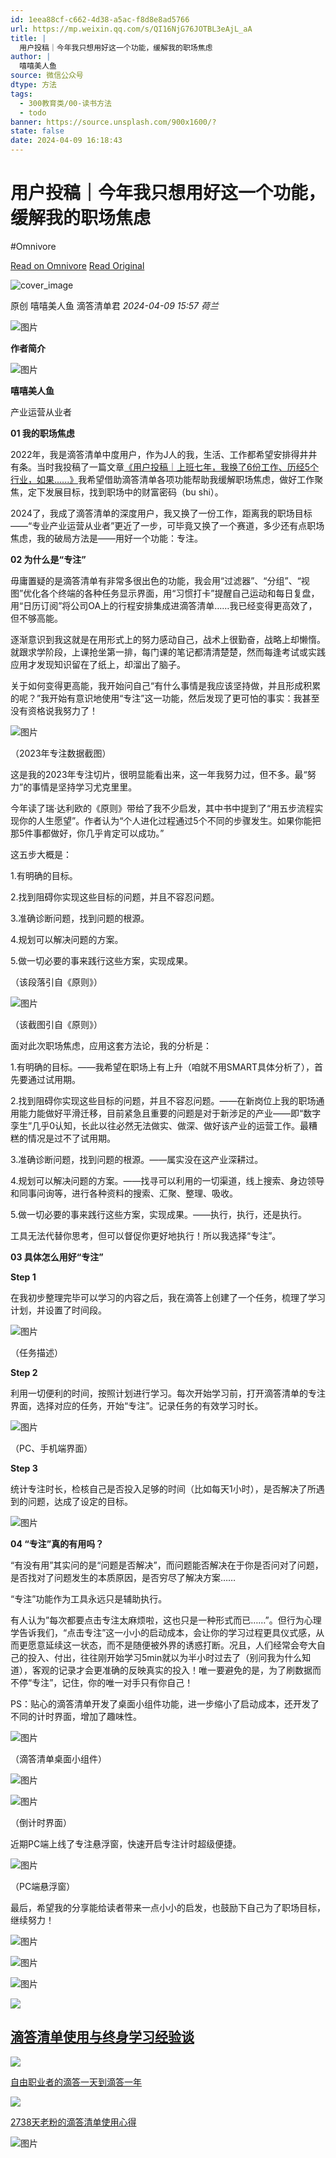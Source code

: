 ```yaml
---
id: 1eea88cf-c662-4d38-a5ac-f8d8e8ad5766
url: https://mp.weixin.qq.com/s/QI16NjG76JOTBL3eAjL_aA
title: |
  用户投稿｜今年我只想用好这一个功能，缓解我的职场焦虑
author: |
  嘻嘻美人鱼
source: 微信公众号
dtype: 方法
tags:
  - 300教育类/00-读书方法
  - todo
banner: https://source.unsplash.com/900x1600/?
state: false
date: 2024-04-09 16:18:43
---
```



# 用户投稿｜今年我只想用好这一个功能，缓解我的职场焦虑
#Omnivore

[Read on Omnivore](https://omnivore.app/me/https-mp-weixin-qq-com-s-qi-16-nj-g-76-jotbl-3-e-aj-l-a-a-18ec1f00b35)
[Read Original](https://mp.weixin.qq.com/s/QI16NjG76JOTBL3eAjL_aA)

![cover_image](https://proxy-prod.omnivore-image-cache.app/0x0,sMdKhjz-MyVSR1ghFJPk2Mg4wsVWTMWlBkuEW7A59s4E/https://mmbiz.qpic.cn/sz_mmbiz_jpg/sQ3SUeibxTNRrbDibV2J4UL6GB9L7nYlnhAkIL9AAQA8xArXn2pu6jzPVyfI6nHORLgQZ2jqlxdaS2l1geItVCJA/0?wx_fmt=jpeg) 

原创  嘻嘻美人鱼  滴答清单君 _2024-04-09 15:57_ _荷兰_ 

![图片](https://proxy-prod.omnivore-image-cache.app/0x0,s62PdWpdVSYpRvde5MlVb5VtlzhIL5vfqVE7_mCjCv58/https://mmbiz.qpic.cn/mmbiz_gif/sQ3SUeibxTNTdXicGn1mr9QJooHiaqgGPw4826jgPCLfRWUMibcMKk0MVM7MEZSYic4BdKbzudKT33kohFGwZNicGEJg/640?wx_fmt=gif&wxfrom=5&wx_lazy=1&tp=webp)

**作者简介**  

![图片](https://proxy-prod.omnivore-image-cache.app/0x0,smfSpa04nu1zL1KIrE4seH8t95MMxucspKIrp8J8POts/https://mmbiz.qpic.cn/sz_mmbiz_jpg/sQ3SUeibxTNRrbDibV2J4UL6GB9L7nYlnhmlvLlJHJGag6eGHc6jQZ6e3SYPjK7U8U7ia2QD53cYOnTdWsQ8sf4iaQ/640?wx_fmt=jpeg&from=appmsg "WechatIMG290.jpeg")

**嘻嘻美人鱼**

产业运营从业者

**01 我的职场焦虑**

2022年，我是滴答清单中度用户，作为J人的我，生活、工作都希望安排得井井有条。当时我投稿了一篇文章[《用户投稿｜上班七年，我换了6份工作、历经5个行业，如果......》](http://mp.weixin.qq.com/s?%5F%5Fbiz=MzAwNzQ5NDYxNA==&mid=2649919942&idx=1&sn=40e5946ab270bbf336fc389774fe248e&chksm=837b7f7fb40cf6698c5510b4c1cd99add27af9ba6a0e147219eccc81a369adf2364f37f35824&scene=21#wechat%5Fredirect)我希望借助滴答清单各项功能帮助我缓解职场焦虑，做好工作聚焦，定下发展目标，找到职场中的财富密码（bu shi）。

2024了，我成了滴答清单的深度用户，我又换了一份工作，距离我的职场目标——“专业产业运营从业者”更近了一步，可毕竟又换了一个赛道，多少还有点职场焦虑，我的破局方法是——用好一个功能：专注。

**02 为什么是“专注”**

毋庸置疑的是滴答清单有非常多很出色的功能，我会用“过滤器”、“分组”、“视图”优化各个终端的各种任务显示界面，用“习惯打卡”提醒自己运动和每日复盘，用“日历订阅”将公司OA上的行程安排集成进滴答清单……我已经变得更高效了，但不够高能。

逐渐意识到我这就是在用形式上的努力感动自己，战术上很勤奋，战略上却懒惰。就跟求学阶段，上课抢坐第一排，每门课的笔记都清清楚楚，然而每逢考试或实践应用才发现知识留在了纸上，却溜出了脑子。

关于如何变得更高能，我开始问自己“有什么事情是我应该坚持做，并且形成积累的呢？”我开始有意识地使用“专注”这一功能，然后发现了更可怕的事实：我甚至没有资格说我努力了！

![图片](https://proxy-prod.omnivore-image-cache.app/0x0,s7wOOelUtAt1i12JYXxuX3clGlH9HxncMXPEUl3T0pQY/https://mmbiz.qpic.cn/sz_mmbiz_png/sQ3SUeibxTNRrbDibV2J4UL6GB9L7nYlnhlyVMJNfrqQdzlXzEDC8H3FjPkLz52yV3Vu1hH6GyeFxFtHQDQM6h8g/640?wx_fmt=png&from=appmsg)

（2023年专注数据截图）

这是我的2023年专注切片，很明显能看出来，这一年我努力过，但不多。最“努力”的事情是坚持学习尤克里里。

今年读了瑞·达利欧的《原则》带给了我不少启发，其中书中提到了“用五步流程实现你的人生愿望”。作者认为“个人进化过程通过5个不同的步骤发生。如果你能把那5件事都做好，你几乎肯定可以成功。”

这五步大概是：

1.有明确的目标。

2.找到阻碍你实现这些目标的问题，并且不容忍问题。

3.准确诊断问题，找到问题的根源。

4.规划可以解决问题的方案。

5.做一切必要的事来践行这些方案，实现成果。

（该段落引自《原则》）

![图片](https://proxy-prod.omnivore-image-cache.app/0x0,spG7K-OMuVnS6FTeG_J0EJKhPjr1DnMBizOsG-g64lk0/https://mmbiz.qpic.cn/sz_mmbiz_png/sQ3SUeibxTNRrbDibV2J4UL6GB9L7nYlnhErQYIPicAPGB5KIicKqiaqfjL1fUauBdoeIN9aP6TtxEgQPmPp7IZB1NQ/640?wx_fmt=png&from=appmsg)

（该截图引自《原则》）

面对此次职场焦虑，应用这套方法论，我的分析是：

1.有明确的目标。——我希望在职场上有上升（咱就不用SMART具体分析了），首先要通过试用期。

2.找到阻碍你实现这些目标的问题，并且不容忍问题。——在新岗位上我的职场通用能力能做好平滑迁移，目前紧急且重要的问题是对于新涉足的产业——即“数字孪生”几乎0认知，长此以往必然无法做实、做深、做好该产业的运营工作。最糟糕的情况是过不了试用期。

3.准确诊断问题，找到问题的根源。——属实没在这产业深耕过。

4.规划可以解决问题的方案。——找寻可以利用的一切渠道，线上搜索、身边领导和同事问询等，进行各种资料的搜索、汇聚、整理、吸收。

5.做一切必要的事来践行这些方案，实现成果。——执行，执行，还是执行。

工具无法代替你思考，但可以督促你更好地执行！所以我选择“专注”。

**03 具体怎么用好“专注”**

**Step 1**

在我初步整理完毕可以学习的内容之后，我在滴答上创建了一个任务，梳理了学习计划，并设置了时间段。

![图片](https://proxy-prod.omnivore-image-cache.app/0x0,s7dola6BQtw-tcg4djy14ic2mv82tRj_V09I3OoYxoOw/https://mmbiz.qpic.cn/sz_mmbiz_png/sQ3SUeibxTNRrbDibV2J4UL6GB9L7nYlnh3sx9NKt95bMuoQ0AGibYXgBC0F2QsVdfZFspnsibdZic7qJ91qVNqbLOA/640?wx_fmt=png&from=appmsg)

（任务描述）

**Step 2**

利用一切便利的时间，按照计划进行学习。每次开始学习前，打开滴答清单的专注界面，选择对应的任务，开始“专注”。记录任务的有效学习时长。

![图片](https://proxy-prod.omnivore-image-cache.app/0x0,sp3ynjGG1HsmgcnK3Fu2DCPzVRSsDPEFHp_98FnPYOso/https://mmbiz.qpic.cn/sz_mmbiz_png/sQ3SUeibxTNRrbDibV2J4UL6GB9L7nYlnhl9nicWvuLAgVGl1MWIHRA7gkTe68kFsfmau443ZBbIoQwF0IVdibh26A/640?wx_fmt=png&from=appmsg)

（PC、手机端界面）

**Step 3**

统计专注时长，检核自己是否投入足够的时间（比如每天1小时），是否解决了所遇到的问题，达成了设定的目标。

![图片](https://proxy-prod.omnivore-image-cache.app/0x0,sP0fbuD-ArLO9l969oc9PmyNG1LSK5JmcHePwUxsL4-M/https://mmbiz.qpic.cn/sz_mmbiz_png/sQ3SUeibxTNRrbDibV2J4UL6GB9L7nYlnhiaxaicicyV6ZQTt5yU21w1Yicba1c0sxWTyrR9jw7q2X1G3HSdh8jK37UQ/640?wx_fmt=png&from=appmsg)

**04 “专注”真的有用吗？**

“有没有用”其实问的是“问题是否解决”，而问题能否解决在于你是否问对了问题，是否找对了问题发生的本质原因，是否穷尽了解决方案……

“专注”功能作为工具永远只是辅助执行。

有人认为”每次都要点击专注太麻烦啦，这也只是一种形式而已……”。但行为心理学告诉我们，“点击专注”这一小小的启动成本，会让你的学习过程更具仪式感，从而更愿意延续这一状态，而不是随便被外界的诱惑打断。况且，人们经常会夸大自己的投入、付出，往往刚开始学习5min就以为半小时过去了（别问我为什么知道），客观的记录才会更准确的反映真实的投入！唯一要避免的是，为了刷数据而不停“专注”，记住，你的唯一对手只有你自己！

PS：贴心的滴答清单开发了桌面小组件功能，进一步缩小了启动成本，还开发了不同的计时界面，增加了趣味性。

![图片](https://proxy-prod.omnivore-image-cache.app/0x0,skJ8viwiW05uqZqmMspx93aOxNFsnebeUhC4AmooNsYw/https://mmbiz.qpic.cn/sz_mmbiz_png/sQ3SUeibxTNRrbDibV2J4UL6GB9L7nYlnh2fyjKtkmFxaSR3WyunS0UzIjPCZV8mUYIBm9OfdUECefKJXzKX99zA/640?wx_fmt=png&from=appmsg)

（滴答清单桌面小组件）

![图片](https://proxy-prod.omnivore-image-cache.app/0x0,sEUrOrc_45SYxMB3FmaQpAF2KEmR51mDMfZGG0YlOGgI/https://mmbiz.qpic.cn/sz_mmbiz_gif/sQ3SUeibxTNS9RNDB1wdKKGQo5Pc0ROABvob91TNSqVfXmt83RCFkmAooYMj9obrage6QEM8NK8z0EnrXyWCTyQ/640?wx_fmt=gif&from=appmsg)

![图片](https://proxy-prod.omnivore-image-cache.app/0x0,shOvnEnD24u38_zBqThWd_1cgzBBdYv7sKtClHET0R_8/https://mmbiz.qpic.cn/sz_mmbiz_png/sQ3SUeibxTNRrbDibV2J4UL6GB9L7nYlnhuGkEAU9jvHWYrfgKfRJDvByy1VSCsoC2FHjGz52fuPB5FSrUzJrRQg/640?wx_fmt=png&from=appmsg)

（倒计时界面）

近期PC端上线了专注悬浮窗，快速开启专注计时超级便捷。

![图片](https://proxy-prod.omnivore-image-cache.app/0x0,syf8coaJCWPF1tTcDSXC-lPTjBe1mRgZ5yjiQEoGGOUY/https://mmbiz.qpic.cn/sz_mmbiz_jpg/sQ3SUeibxTNS9RNDB1wdKKGQo5Pc0ROABeuETaibNtRCVr12gSB8ukItB3MaEEGE0cicpY6OVGHAkJvQ3rZoQGAGw/640?wx_fmt=jpeg&from=appmsg)

（PC端悬浮窗）

最后，希望我的分享能给读者带来一点小小的启发，也鼓励下自己为了职场目标，继续努力！

![图片](https://proxy-prod.omnivore-image-cache.app/0x0,sdCA9sbPWT27ZkLH-r11y0tWr1ebMLIsBH6mm4-v_ATk/https://mmbiz.qpic.cn/mmbiz_png/sQ3SUeibxTNTahCdAYNouQUZfNc2OPU5Es2tbfBBxu2SOribia48Vz96Gza0A5SNOpEviahqFHF6Vs4Azls2C4l3ow/640?wx_fmt=other&wxfrom=5&wx_lazy=1&wx_co=1&tp=webp "组 398.png")  

![图片](https://proxy-prod.omnivore-image-cache.app/0x0,swbD4V3sdmDWbcgDtJ2pGp2_14-afnOU0oEdE73h2X6Y/https://mmbiz.qpic.cn/mmbiz_png/sQ3SUeibxTNTahCdAYNouQUZfNc2OPU5EEbt3azCjhlMLUCInAib9QGotLcRdrxtfBQ1Yoicf8aA2HFzO64oibSbZg/640?wx_fmt=other&wxfrom=5&wx_lazy=1&wx_co=1&tp=webp "组 401.png")

![图片](https://proxy-prod.omnivore-image-cache.app/0x0,ss5cU-fZeYytv7K7XGMruBu8WF1-DA3o1dVb9oBQJ1rU/https://mmbiz.qpic.cn/mmbiz_png/sQ3SUeibxTNTahCdAYNouQUZfNc2OPU5EqodXghy3NajVKB9aC9AVejC37icRmaS9NWt8rRIfA8BPFdibhZNyPDQw/640?wx_fmt=other&wxfrom=5&wx_lazy=1&wx_co=1&tp=webp "组 402.png")

![](https://proxy-prod.omnivore-image-cache.app/0x0,s03KNryimmOAXvrbotoHvdhZfgouvezw5u04D5_Pe_mU/https://mmbiz.qpic.cn/mmbiz_jpg/sQ3SUeibxTNRX9mtbCXI9YxtQvHdqLFqMbazq4QdogSueTYicgJwZXZeTn8fF4y8Awyl8qonicrR8bapbicVw44icOg/640?wx_fmt=jpeg)

## [滴答清单使用与终身学习经验谈](http://mp.weixin.qq.com/s?%5F%5Fbiz=MzAwNzQ5NDYxNA==&mid=2649930932&idx=1&sn=6c03dacdb4f01aefa313cbf5bd9653cb&chksm=837b520db40cdb1b7e39ca4ec04a289d9655195af8287c79308e4fe1bbbd116d2406c21d6a42&scene=21#wechat%5Fredirect)

![](https://proxy-prod.omnivore-image-cache.app/0x0,sf09XfCkRrNv-nJucJWA2CtclsDJhfMbuU6WbfJHus-E/https://mmbiz.qpic.cn/mmbiz_jpg/sQ3SUeibxTNRX9mtbCXI9YxtQvHdqLFqMgKnZZrrcIHyCEGRycGbOHXic5Wiahe98MTp7uQyI5jMtz5tFNxFEtmibQ/640?wx_fmt=jpeg)

[自由职业者的滴答一天到滴答一年](https://mp.weixin.qq.com/s?%5F%5Fbiz=MzAwNzQ5NDYxNA==&mid=2649930734&idx=1&sn=bba65e89c868e9e0cae24fd9f5dee837&scene=21#wechat%5Fredirect)

![](https://proxy-prod.omnivore-image-cache.app/0x0,sA5dFUo9CZl6BjU_7zX0gm2RIin5fcsV7DEcYdmWQySs/https://mmbiz.qpic.cn/mmbiz_jpg/sQ3SUeibxTNRX9mtbCXI9YxtQvHdqLFqMyr5eoQkAPc96w0N730nl5czRTvNsCoWC8QGJWbmEQEwtOIyZ9OEkibQ/640?wx_fmt=jpeg)

[2738天老粉的滴答清单使用心得](http://mp.weixin.qq.com/s?%5F%5Fbiz=MzAwNzQ5NDYxNA==&mid=2649930758&idx=1&sn=2f7a29544bf0be319dd693b1cac32b6f&chksm=837b52bfb40cdba94368ae4e0cc20aa1036bda499e01b063594d7244cf9f09d8dcc2128051cf&scene=21#wechat%5Fredirect)

![图片](https://proxy-prod.omnivore-image-cache.app/230x0,s0mezJ25K9KQrgxJm2MiFDNemOIbvMdtZ7zjMbIEFFG4/https://mmbiz.qpic.cn/mmbiz_png/sQ3SUeibxTNTahCdAYNouQUZfNc2OPU5EuKQkzHwYLic6KzqL5ncIOb1OP2HxajrwtZxZsFY5LU8Ayf4dXl07ibwA/640?wx_fmt=other&wxfrom=5&wx_lazy=1&wx_co=1&tp=webp "组 374.png")



